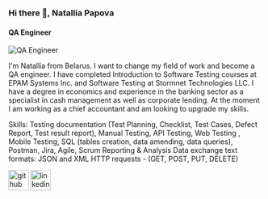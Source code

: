 ### Hi there 👋, Natallia Papova
#### QA Engineer
![QA Engineer](https://arturssmirnovs.github.io/github-profile-readme-generator/images/banner.png)

I'm Natallia from Belarus. I want to change my field of work and become a QA engineer. I have completed Introduction to Software Testing courses at EPAM Systems Inc. and Software Testing at Stormnet Technologies LLC. I have a degree in economics and experience in the banking sector as a specialist in cash management as well as corporate lending. At the moment I am working as a chief accountant and am looking to upgrade my skills.

Skills: Testing documentation (Test Planning, Checklist, Test Cases, Defect Report, Test result report), Manual Testing, API Testing, Web Testing , Mobile Testing, SQL (tables creation, data amending, data queries), Postman, Jira, Agile, Scrum Reporting & Analysis Data exchange text formats: JSON and XML  HTTP requests - (GET, POST, PUT, DELETE) 



[<img src='https://cdn.jsdelivr.net/npm/simple-icons@3.0.1/icons/github.svg' alt='github' height='40'>](https://github.com/nataliapapova)  [<img src='https://cdn.jsdelivr.net/npm/simple-icons@3.0.1/icons/linkedin.svg' alt='linkedin' height='40'>](https://www.linkedin.com/in/linkedin.com/in/natallia-papova-4a199a208/)  

